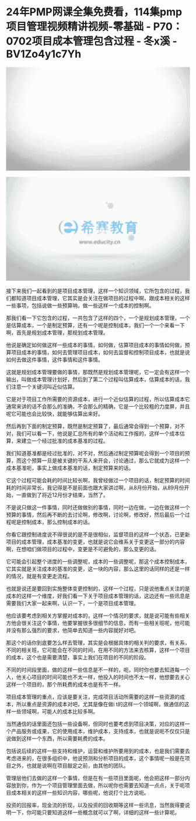 # 24年PMP网课全集免费看，114集pmp项目管理视频精讲视频-零基础 - P70：0702项目成本管理包含过程 - 冬x溪 - BV1Zo4y1c7Yh

![](img/a385636ce1a17393a48891bc281460f6_0.png)

![](img/a385636ce1a17393a48891bc281460f6_1.png)

接下来我们一起看到的是项目成本管理，这样一个知识领域，它所包含的过程，我们都知道项目成本管理，它其实是会关注在做项目的过程中啊，跟成本相关的这样一些事项，包括说做一些预算呐，做一些这样一个成本的控制啊。

那我们看一下它包含的过程，一共包含了这样的四个，一个是规划成本管理，一个是估算成本，一个是制定预算，还有一个呢是控制成本，我们一个一个来看一下啊，首先是规划成本管理，那规划成本管理。

他说是确定如何做这样一些成本的事情，如何做，估算项目成本的事情如何做，预算项目成本的事情，如何去管理项目成本，如何去监督和控制项目成本，也就是说如何去做这件事情，这件事情和这件事情。

这就是规划成本管理要做的事情，那既然是规划成本管理呢，它一定会有这样一个输出，叫做成本管理计划好，然后到了第二个过程叫估算成本，估算成本的话，我们注意一个关键词叫近似估算。

它是对于项目工作所需要的资源成本，进行一个近似估算的过程，所以估算成本它通常来讲的话不会那么的准确，不会那么的精确，它是一个比较粗的力度屏，并且呢它可能也会比较快，就能够估算出来好。

然后再到下面的制定预算，既然是制定预算了，最后通常会得到一个预算，对不对，我们可以看一下，他说是汇总所有的单个活动和工作报的，这样一个成本估算，来建立一个经过批准的成本基准的过程。

我们知道基准都是经过批准的，对不对，然后通过制定预算呢会得到一个项目的预算，而这个预算一旦是被关键的干系人来开会，讨论通过，那么它就成为这样一个成本基准呃，事实上做成本基准的话，制定预算来的话。

它这个过程可能会耗的时间比较长啊，我曾经做过一个项目的话，制定预算的时间耗的时间非常长，我记得是不是前面也跟大家讲过啊，从8月份开始，从89月份开始，一直做到了将近12月份才结束，当然了。

不是说只做这一件事情，同时还做做别的事情，同时一边在做，一边在做这样一个预算的事情，然后再不断的去讨论啊，修改啊，讨论啊，修改好，然后最后一个过程呢是控制成本，那么控制成本的话。

你看它跟控制进度说不得很说的是不是很相似，监督项目的这样一个状态，已更新项目的成本管理，成本基准的变更，也就是说它会维系关于变更这一部分的内容啊，在想咱们做项目的过程中，变更是不可避免的，那么变更的话。

它可能会引起整个进度的一些调整呢，成本的一些调整呢，那这个成本控制成本，它其实就是关注成本的基准的变更，这一块的内容，那么这里的话同样的还是一样的情况，就是有变更走流程。

也就是说还是要回到实施整体变更控制的，这样一个过程，只是说他重点关注的是成本的这样一个维度，好我们看一下关于项目成本管理的话，这边还有一些讯息是需要我们大家一起来啊，认识一下，一个是项目成本管理。

他应该要考虑到相关方掌握对成本的，这样一个情况的要求，就是说可能有些相关方他会很关注这个事情，他要掌握很多很细节的信息，而有一些相关班呢，他可能并没有那么强烈的要求，他简单去知道一些内容就好对吧。

那这个的话你到底要怎么样去管理，其实是会根据具体的相关判的要求，有关系，不同的相关班，它可能会在不同的时间，在用不同的方法来去核算，这样一个项目的成本，这个也是需要清楚，事实上我们在项目的不同的阶段。

不同的时间段里面，做的这样一些信息是不一样的，呃，同时你也要去知道每一个人，他关心项目的时间可能也不太一样，他投入的时间也不太一样，他想要去关心这样一个项目的，那个所耗费的成本也是有不一样。

项目成本管理的重点，应该是要关注，完成项目活动所需要的这样一些资源的成本，所以重点是资源的成本对吧，尤其是像在做i t的这样一个领域啊，做通信的这样一些领域啊，可能人的成本比较多啊。

当然通信的话里面还包括一些设备啊，但同时也要考虑到项目决策，对应的这样一个产品服务或成果，它的使用成本，维护成本，支持成本，也就是说呃不仅仅只是说做到这样一个东西，所以需要耗费的成本。

包括说后续的这样一些支持和维护，运营和维护所要用到的成本，也是我们需要去考虑进来的，在很多组织中，他说预测和分析项目的成本，这个事情呢一般是在项目之外，也就是说啊在项目敲定之前，由其他的团队。

管理层他们去做的这样一个事情，但是在有一些项目里面呢，他会把这样一部分内容放到你，作为一个项目管理里面去做，所以呢你也需要去知道一点点，关于呃项目成本相关的这样一些知识内容，哪些呢，他说打个比方说呃。

投资的回报率，现金流的折现，以及投资的回收期等这样一些讯息，当然我得要说明一下，你可能只要知道这样一些概念就可以了啊，详细的这样一些计算呢。

